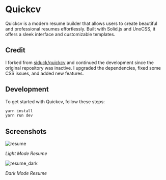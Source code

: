 # Quickcv

Quickcv is a modern resume builder that allows users to create beautiful and professional resumes effortlessly. Built with Solid.js and UnoCSS, it offers a sleek interface and customizable templates.

## Credit

I forked from [siduck/quickcv](https://github.com/siduck/quickcv) and continued the development since the original repository was inactive. I upgraded the dependencies, fixed some CSS issues, and added new features.

## Development

To get started with Quickcv, follow these steps:
```bash
yarn install
yarn run dev
```
## Screenshots

![resume](https://user-images.githubusercontent.com/59060246/228824084-1ad775ce-2ba2-4a4d-8253-d031e4baf52a.png)

*Light Mode Resume*

![resume_dark](https://user-images.githubusercontent.com/59060246/228824377-0e053581-c673-4295-84c5-f72db7c0a47a.png)

*Dark Mode Resume*
